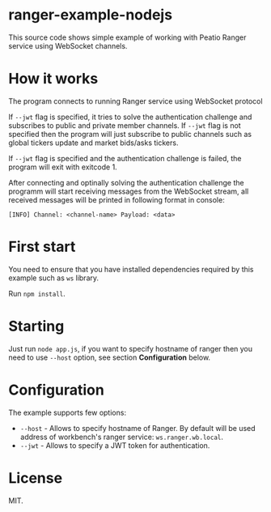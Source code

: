 # ranger-example-nodejs

This source code shows simple example of working with Peatio Ranger service
using WebSocket channels.

# How it works

The program connects to running Ranger service using WebSocket protocol

If `--jwt` flag is specified, it tries to solve the authentication challenge
and subscribes to public and private member channels. If `--jwt` flag is not
specified then the program will just subscribe to public channels such as
global tickers update and market bids/asks tickers.

If `--jwt` flag is specified and the authentication challenge is failed, the
program will exit with exitcode 1.

After connecting and optinally solving the authentication challenge the
programm will start receiving messages from the WebSocket stream, all received
messages will be printed in following format in console:

```
[INFO] Channel: <channel-name> Payload: <data>
```

# First start

You need to ensure that you have installed dependencies required by this
example such as `ws` library.

Run `npm install`.

# Starting

Just run `node app.js`, if you want to specify hostname of ranger then you need
to use `--host` option, see section **Configuration** below.

# Configuration

The example supports few options:
- `--host` - Allows to specify hostname of Ranger. By default will be used
    address of workbench's ranger service: `ws.ranger.wb.local`.
- `--jwt` - Allows to specify a JWT token for authentication.

# License
MIT.
